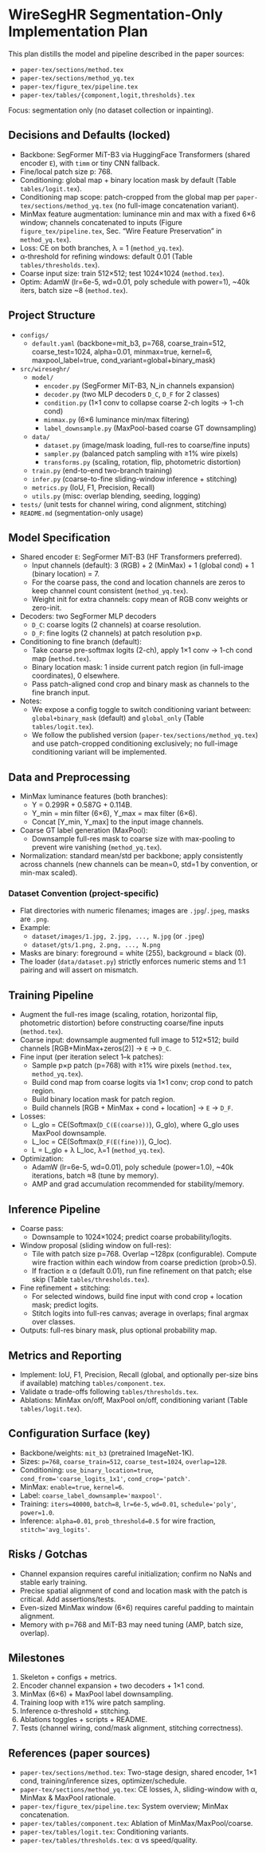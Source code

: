 # WireSegHR Segmentation-Only Implementation Plan

This plan distills the model and pipeline described in the paper sources:
- `paper-tex/sections/method.tex`
- `paper-tex/sections/method_yq.tex`
- `paper-tex/figure_tex/pipeline.tex`
- `paper-tex/tables/{component,logit,thresholds}.tex`

Focus: segmentation only (no dataset collection or inpainting).

## Decisions and Defaults (locked)
- Backbone: SegFormer MiT-B3 via HuggingFace Transformers (shared encoder `E`), with `timm` or tiny CNN fallback.
- Fine/local patch size p: 768.
- Conditioning: global map + binary location mask by default (Table `tables/logit.tex`).
- Conditioning map scope: patch-cropped from the global map per `paper-tex/sections/method_yq.tex` (no full-image concatenation variant).
- MinMax feature augmentation: luminance min and max with a fixed 6×6 window; channels concatenated to inputs (Figure `figure_tex/pipeline.tex`, Sec. “Wire Feature Preservation” in `method_yq.tex`).
- Loss: CE on both branches, λ = 1 (`method_yq.tex`).
- α-threshold for refining windows: default 0.01 (Table `tables/thresholds.tex`).
- Coarse input size: train 512×512; test 1024×1024 (`method.tex`).
- Optim: AdamW (lr=6e-5, wd=0.01, poly schedule with power=1), ~40k iters, batch size ~8 (`method.tex`).

## Project Structure
- `configs/`
  - `default.yaml` (backbone=mit_b3, p=768, coarse_train=512, coarse_test=1024, alpha=0.01, minmax=true, kernel=6, maxpool_label=true, cond_variant=global+binary_mask)
- `src/wireseghr/`
  - `model/`
    - `encoder.py` (SegFormer MiT-B3, N_in channels expansion)
    - `decoder.py` (two MLP decoders `D_C`, `D_F` for 2 classes)
    - `condition.py` (1×1 conv to collapse coarse 2-ch logits → 1-ch cond)
    - `minmax.py` (6×6 luminance min/max filtering)
    - `label_downsample.py` (MaxPool-based coarse GT downsampling)
  - `data/`
    - `dataset.py` (image/mask loading, full-res to coarse/fine inputs)
    - `sampler.py` (balanced patch sampling with ≥1% wire pixels)
    - `transforms.py` (scaling, rotation, flip, photometric distortion)
  - `train.py` (end-to-end two-branch training)
  - `infer.py` (coarse-to-fine sliding-window inference + stitching)
  - `metrics.py` (IoU, F1, Precision, Recall)
  - `utils.py` (misc: overlap blending, seeding, logging)
- `tests/` (unit tests for channel wiring, cond alignment, stitching)
- `README.md` (segmentation-only usage)

## Model Specification
- Shared encoder `E`: SegFormer MiT-B3 (HF Transformers preferred).
  - Input channels (default): 3 (RGB) + 2 (MinMax) + 1 (global cond) + 1 (binary location) = 7.
  - For the coarse pass, the cond and location channels are zeros to keep channel count consistent (`method_yq.tex`).
  - Weight init for extra channels: copy mean of RGB conv weights or zero-init.
- Decoders: two SegFormer MLP decoders
  - `D_C`: coarse logits (2 channels) at coarse resolution.
  - `D_F`: fine logits (2 channels) at patch resolution p×p.
- Conditioning to fine branch (default):
  - Take coarse pre-softmax logits (2-ch), apply 1×1 conv → 1-ch cond map (`method.tex`).
  - Binary location mask: 1 inside current patch region (in full-image coordinates), 0 elsewhere.
  - Pass patch-aligned cond crop and binary mask as channels to the fine branch input.
- Notes:
  - We expose a config toggle to switch conditioning variant between: `global+binary_mask` (default) and `global_only` (Table `tables/logit.tex`).
  - We follow the published version (`paper-tex/sections/method_yq.tex`) and use patch-cropped conditioning exclusively; no full-image conditioning variant will be implemented.

## Data and Preprocessing
- MinMax luminance features (both branches):
  - Y = 0.299R + 0.587G + 0.114B.
  - Y_min = min filter (6×6), Y_max = max filter (6×6).
  - Concat [Y_min, Y_max] to the input image channels.
- Coarse GT label generation (MaxPool):
  - Downsample full-res mask to coarse size with max-pooling to prevent wire vanishing (`method_yq.tex`).
- Normalization: standard mean/std per backbone; apply consistently across channels (new channels can be mean=0, std=1 by convention, or min-max scaled).

### Dataset Convention (project-specific)
- Flat directories with numeric filenames; images are `.jpg`/`.jpeg`, masks are `.png`.
- Example:
  - `dataset/images/1.jpg, 2.jpg, ..., N.jpg` (or `.jpeg`)
  - `dataset/gts/1.png, 2.png, ..., N.png`
- Masks are binary: foreground = white (255), background = black (0).
- The loader (`data/dataset.py`) strictly enforces numeric stems and 1:1 pairing and will assert on mismatch.

## Training Pipeline
- Augment the full-res image (scaling, rotation, horizontal flip, photometric distortion) before constructing coarse/fine inputs (`method.tex`).
- Coarse input: downsample augmented full image to 512×512; build channels [RGB+MinMax+zeros(2)] → `E` → `D_C`.
- Fine input (per iteration select 1–k patches):
  - Sample p×p patch (p=768) with ≥1% wire pixels (`method.tex`, `method_yq.tex`).
  - Build cond map from coarse logits via 1×1 conv; crop cond to patch region.
  - Build binary location mask for patch region.
  - Build channels [RGB + MinMax + cond + location] → `E` → `D_F`.
- Losses:
  - L_glo = CE(Softmax(`D_C(E(coarse))`), G_glo), where G_glo uses MaxPool downsample.
  - L_loc = CE(Softmax(`D_F(E(fine))`), G_loc).
  - L = L_glo + λ L_loc, λ=1 (`method_yq.tex`).
- Optimization:
  - AdamW (lr=6e-5, wd=0.01), poly schedule (power=1.0), ~40k iterations, batch ≈8 (tune by memory).
  - AMP and grad accumulation recommended for stability/memory.

## Inference Pipeline
- Coarse pass:
  - Downsample to 1024×1024; predict coarse probability/logits.
- Window proposal (sliding window on full-res):
  - Tile with patch size p=768. Overlap ~128px (configurable). Compute wire fraction within each window from coarse prediction (prob>0.5).
  - If fraction ≥ α (default 0.01), run fine refinement on that patch; else skip (Table `tables/thresholds.tex`).
- Fine refinement + stitching:
  - For selected windows, build fine input with cond crop + location mask; predict logits.
  - Stitch logits into full-res canvas; average in overlaps; final argmax over classes.
- Outputs: full-res binary mask, plus optional probability map.

## Metrics and Reporting
- Implement: IoU, F1, Precision, Recall (global, and optionally per-size bins if available) matching `tables/component.tex`.
- Validate α trade-offs following `tables/thresholds.tex`.
- Ablations: MinMax on/off, MaxPool on/off, conditioning variant (Table `tables/logit.tex`).

## Configuration Surface (key)
- Backbone/weights: `mit_b3` (pretrained ImageNet-1K).
- Sizes: `p=768`, `coarse_train=512`, `coarse_test=1024`, `overlap=128`.
- Conditioning: `use_binary_location=true`, `cond_from='coarse_logits_1x1'`, `cond_crop='patch'`.
- MinMax: `enable=true`, `kernel=6`.
- Label: `coarse_label_downsample='maxpool'`.
- Training: `iters=40000`, `batch=8`, `lr=6e-5`, `wd=0.01`, `schedule='poly'`, `power=1.0`.
- Inference: `alpha=0.01`, `prob_threshold=0.5` for wire fraction, `stitch='avg_logits'`.

## Risks / Gotchas
- Channel expansion requires careful initialization; confirm no NaNs and stable early training.
- Precise spatial alignment of cond and location mask with the patch is critical. Add assertions/tests.
- Even-sized MinMax window (6×6) requires careful padding to maintain alignment.
- Memory with p=768 and MiT-B3 may need tuning (AMP, batch size, overlap).

## Milestones
1) Skeleton + configs + metrics.
2) Encoder channel expansion + two decoders + 1×1 cond.
3) MinMax (6×6) + MaxPool label downsampling.
4) Training loop with ≥1% wire patch sampling.
5) Inference α-threshold + stitching.
6) Ablations toggles + scripts + README.
7) Tests (channel wiring, cond/mask alignment, stitching correctness).

## References (paper sources)
- `paper-tex/sections/method.tex`: Two-stage design, shared encoder, 1×1 cond, training/inference sizes, optimizer/schedule.
- `paper-tex/sections/method_yq.tex`: CE losses, λ, sliding-window with α, MinMax & MaxPool rationale.
- `paper-tex/figure_tex/pipeline.tex`: System overview; MinMax concatenation.
- `paper-tex/tables/component.tex`: Ablation of MinMax/MaxPool/coarse.
- `paper-tex/tables/logit.tex`: Conditioning variants.
- `paper-tex/tables/thresholds.tex`: α vs speed/quality.
